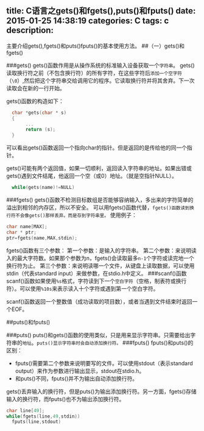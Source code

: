 title: C语言之gets()和fgets(),puts()和fputs()
date: 2015-01-25 14:38:19
categories: C
tags:  c
description:
---
主要介绍gets(),fgets()和puts()fputs()的基本使用方法。<!--more-->
##（一）gets()和fgets()

###gets()
  gets()函数作用是从操作系统的标准输入设备获取一个`字符串`。
  gets()读取换行符之前（不包含换行符）的所有字符，在这些字符后`添加一个空字符`（`\0`）,然后把这个字符串交给调用它的程序。它读取换行符并将其舍弃。下一次读取会在新的一行开始。

  gets()函数的构造如下：
  ``` c
    char *gets(char * s)
    {
         ...
         return (s);
    }
   ```
  可以看出gets()函数返回一个指向char的指针。但是返回的是传给他的同一个指针。

  gets()可能有两个返回值，如果一切顺利，返回读入字符串的地址。如果出错或gets()遇到文件结尾，他返回一个空（或0）地址。（就是空指针NULL）。
  ```C
  	while(gets(name)!=NULL)
  ```
  ###fgets()
  gets()函数不检测目标数组是否能够容纳输入，多出来的字符简单的溢出到相邻的内存区，所以不安全。
  可以用fgets()函数代替，`fgets()函数读到换行符不会像gets()那样丢弃。而是存到字符串里。`
  使用例子：
  ``` C
  char name[MAX];
  char * ptr;
  ptr=fgets(name,MAX,stdin);
  ```
  fgets()函数有三个参数：
  第一个参数：是输入的字符串。
  第二个参数：来说明读入的最大字符数。如果那个参数为n，fgets()会读取最多`n-1`个字符或读完地一个换行符为止。
  第三个参数：来说明读哪一个文件，从键盘上读取数据，可以使用stdin（代表standard input）来做参数，在stdio.h中定义。
  ###scanf()函数
  scanf()函数如果使用`%s`格式，字符读到下一个`空白字符`（空格，制表符或换行符）。可以使用`%10s`来表示读入十个字符或遇到第一个空白字符。

  scanf()函数返回一个整数值（成功读取的项目数），或者当遇到文件结束时返回一个EOF。

  ##puts()和fputs()

  ###puts()
  puts()和gets()函数的使用类似，只是用来显示字符串。只需要给出字符串的`地址`。`puts()显示字符串时会自动添加换行符。`
  ###fputs()
  fputs()和puts()的区别：
  + fputs()需要第二个参数来说明要写的文件。可以使用stdout（表示standard output）来作为参数进行输出显示，stdout在stdio.h。
  + 和puts()不同，fputs()并不为输出自动添加换行符。

  gets()丢弃输入的换行符，但是puts()为输出添加换行符。另一方面，fgets()存储输入的换行符，而fputs()也不为输出添加换行符。
  ```c
  char line[49];
  while(fgets(line,49,stdin))
    fputs(line,stdout)
  ```